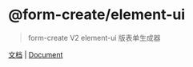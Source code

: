 # @form-create/element-ui
> form-create V2 element-ui 版表单生成器

[文档](http://form-create.com/v2/element-ui/) | [Document](http://form-create.com/en/v2/element-ui/)